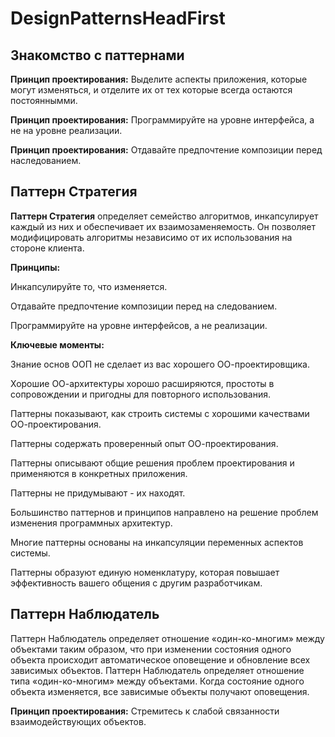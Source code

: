 # DesignPatternsHeadFirst

## Знакомство с паттернами
**Принцип проектирования:** Выделите аспекты приложения, которые могут изменяться, и отделите их от тех которые 
всегда остаются постояннымми.

**Принцип проектирования:** Программируйте на уровне интерфейса, а не на уровне реализации.

**Принцип проектирования:** Отдавайте предпочтение композиции перед наследованием.

## Паттерн Стратегия

**Паттерн Стратегия** определяет семейство алгоритмов, инкапсулирует каждый из них и обеспечивает 
их взаимозаменяемость. Он позволяет модифицировать алгоритмы независимо от их использования на стороне клиента.

**Принципы:** 

Инкапсулируйте то, что изменяется. 

Отдавайте предпочтение композиции перед на следованием.

Программируйте на уровне интерфейсов, а не реализации. 
   
**Ключевые моменты:**

Знание основ ООП не сделает из вас хорошего ОО-проектировщика.

Хорошие ОО-архитектуры хорошо расширяются, простоты в сопровождении и пригодны 
для повторного использования.

Паттерны показывают, как строить системы с хорошими качествами ОО-проектирования.

Паттерны содержать проверенный опыт ОО-проектирования.

Паттерны описывают общие решения проблем проектирования и применяются в конкретных приложения.

Паттерны не придумывают - их находят.

Большинство паттернов и принципов направлено на решение проблем изменения программных архитектур.

Многие паттерны основаны на инкапсуляции переменных аспектов системы.

Паттерны образуют единую номенклатуру, которая повышает эффективность вашего общения с другим разработчикам.

## Паттерн Наблюдатель 

Паттерн Наблюдатель определяет отношение «один-ко-многим» между объектами таким образом, 
что при изменении состояния одного объекта происходит автоматическое оповещение 
и обновление всех зависимых объектов. Паттерн Наблюдатель определяет отношение типа «один-ко-многим» между 
объектами. Когда состояние одного объекта изменяется, все зависимые объекты получают оповещения.

**Принцип проектирования:** Стремитесь к  слабой связанности взаимодействующих объектов. 

